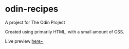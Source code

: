 # odin-recipes
<p>A project for The Odin Project</p>
<p>Created using primarily HTML, with a small amount of CSS.</p>
<p>Live preview <a href="https://natashendor.github.io/odin-recipes/">here~</a></p>